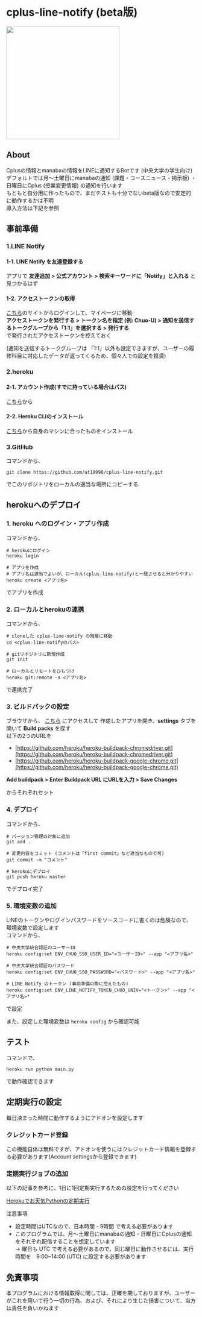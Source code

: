 # cplus-line-notify (beta版)   

<img src="https://user-images.githubusercontent.com/16556629/65378387-8995c100-dcf2-11e9-9aee-4eccc10600c1.JPG" width=300px>

  
## About  
Cplusの情報とmanabaの情報をLINEに通知するBotです (中央大学の学生向け)  
デフォルトでは月～土曜日にmanabaの通知 (課題・コースニュース・掲示板) ・日曜日にCplus (授業変更情報) の通知を行います   
もともと自分用に作ったもので、まだテストも十分でないbeta版なので安定的に動作するかは不明  
導入方法は下記を参照    
  
  
## 事前準備

### 1.LINE Notify

#### 1-1. LINE Notify を友達登録する  

アプリで __友達追加 > 公式アカウント > 検索キーワードに「Notify」と入れる__ と見つかるはず

#### 1-2. アクセストークンの取得  

[こちら](https://notify-bot.line.me/)のサイトからログインして、マイページに移動  
__アクセストークンを発行する > トークン名を指定 (例: Chuo-U) > 通知を送信するトークグループから「1:1」を選択する > 発行する__  
で発行されたアクセストークンを控えておく  
  
(通知を送信するトークグループは 「1:1」以外も設定できますが、ユーザーの履修科目に対応したデータが返ってくるため、個々人での設定を推奨)  
  
### 2.heroku

#### 2-1. アカウント作成(すでに持っている場合はパス)  

[こちら](https://jp.heroku.com/)から

#### 2-2. Heroku CLIのインストール  

[こちら](https://devcenter.heroku.com/articles/heroku-cli)から自身のマシンに合ったものをインストール  

### 3.GitHub  
コマンドから、  
```
git clone https://github.com/at19990/cplus-line-notify.git
```  
でこのリポジトリをローカルの適当な場所にコピーする  
  
## herokuへのデプロイ  

### 1. heroku へのログイン・アプリ作成  
コマンドから、
```  
# herokuにログイン
heroku login  
  
# アプリを作成  
# アプリ名は適当でよいが、ローカル(cplus-line-notify)と一致させると分かりやすい
heroku create <アプリ名>
```  
でアプリを作成  
  
### 2. ローカルとherokuの連携  
コマンドから、  
```
# cloneした cplus-line-notify の階層に移動  
cd <cplus-line-notifyのパス>  
  
# gitリポジトリに新規作成  
git init  
  
# ローカルとリモートをひもづけ  
heroku git:remote -a <アプリ名>
```  
で連携完了 

### 3. ビルドパックの設定  
ブラウザから、 [こちら](https://dashboard.heroku.com/apps) にアクセスして
作成したアプリを開き、__settings__ タブを開いて __Build packs__ を探す  
以下の2つのURLを    
- [https://github.com/heroku/heroku-buildpack-chromedriver.git](https://github.com/heroku/heroku-buildpack-chromedriver.git)  
- [https://github.com/heroku/heroku-buildpack-google-chrome.git](https://github.com/heroku/heroku-buildpack-google-chrome.git)  
  
__Add buildpack > Enter Buildpack URL にURLを入力 > Save Changes__  
  
からそれぞれセット
  

### 4. デプロイ  
コマンドから、
```
# バージョン管理の対象に追加
git add .  
  
# 変更内容をコミット (コメントは「first commit」など適当なもので可)
git commit -m "コメント"  
  
# herokuにデプロイ  
git push heroku master
```  
でデプロイ完了  
  
### 5. 環境変数の追加  
LINEのトークンやログインパスワードをソースコードに書くのは危険なので、環境変数で設定します  
コマンドから、  
```
# 中央大学統合認証のユーザーID  
heroku config:set ENV_CHUO_SSO_USER_ID="<ユーザーID>" --app "<アプリ名>"  
  
# 中央大学統合認証のパスワード  
heroku config:set ENV_CHUO_SSO_PASSWORD="<パスワード>" --app "<アプリ名>"  
  
# LINE Notify のトークン (事前準備の際に控えたもの)
heroku config:set ENV_LINE_NOTIFY_TOKEN_CHUO_UNIV="<トークン>" --app "<アプリ名>"
```
で設定  
  
また、設定した環境変数は `heroku config` から確認可能   
  
## テスト  
  
コマンドで、  
```
heroku run python main.py
```  
で動作確認できます  
  
## 定期実行の設定  
  
毎日決まった時間に動作するようにアドオンを設定します  

### クレジットカード登録  

この機能自体は無料ですが、アドオンを使うにはクレジットカード情報を登録する必要があります(Account settingsから登録できます)   

### 定期実行ジョブの追加  
  
 以下の記事を参考に、1日に1回定期実行するための設定を行ってください  
   
 
[Herokuでお天気Pythonの定期実行](https://qiita.com/seigo-pon/items/ca9951dac0b7fa29cce0#%E5%AE%9A%E6%9C%9F%E5%AE%9F%E8%A1%8C%E8%A8%AD%E5%AE%9A)
  
注意事項  
- 設定時間はUTCなので、日本時間 - 9時間 で考える必要があります  
- このプログラムでは、月～土曜日にmanabaの通知・日曜日にCplusの通知をそれぞれ配信することを想定しています  
→ 曜日も UTC で考える必要があるので、同じ曜日に動作させるには、実行時間を　9:00~14:00 (UTC) に設定する必要があります  
  
## 免責事項  

 本プログラムにおける情報取得に関しては、正確を期しておりますが、ユーザーがこれを用いて行う一切の行為、および、それにより生じた損害について、当方は責任を負いかねます
  
